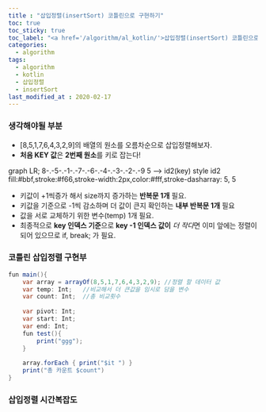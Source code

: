 ```yaml
---
title : "삽입정렬(insertSort) 코틀린으로 구현하기"
toc: true
toc_sticky: true
toc_label: "<a href='/algorithm/al_kotlin/'>삽입정렬(insertSort) 코틀린으로 구현하기</a>"
categories:
  - algorithm
tags:
  - algorithm
  - kotlin
  - 삽입정렬
  - insertSort
last_modified_at : 2020-02-17
---
```

### 생각해야될 부분
- [8,5,1,7,6,4,3,2,9]의 배열의 원소를 오름차순으로 삽입정렬해보자.
- **처음 KEY 값**은 **2번째 원소**를 키로 잡는다!
<p class="mermaid">
graph LR;
8-.-5-.-1-.-7-.-6-.-4-.-3-.-2-.-9
5 --> id2(key)
style id2 fill:#bbf,stroke:#f66,stroke-width:2px,color:#fff,stroke-dasharray: 5, 5
</p>

- 키값이 +1씩증가 해서 size까지 증가하는 **반복문 1개** 필요.
- 키값을 기준으로 -1씩 감소하며 더 값이 큰지 확인하는 **내부 반복문 1개** 필요 
- 값을 서로 교체하기 위한 변수(temp) 1개 필요.
- 최종적으로 **key 인덱스 기준**으로 **key -1 인덱스 값이** *더 작다*면 이미 앞에는 정렬이 되어 있으므로 if, break; 가 필요.

### 코틀린 삽입정렬 구현부
~~~java
fun main(){
    var array = arrayOf(8,5,1,7,6,4,3,2,9); //정렬 할 데이터 값
    var temp: Int;   //비교해서 더 큰값을 임시로 담을 변수
    var count: Int;  //총 비교횟수
    
    var pivot: Int;
    var start: Int;
    var end: Int;
    fun test(){
        print("ggg");
    }
   
    array.forEach { print("$it ") }
    print("총 카운트 $count")
}
~~~
### 삽입정렬 시간복잡도

<script src="https://unpkg.com/mermaid/dist/mermaid.min.js">
</script>


